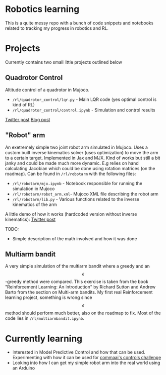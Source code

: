 # Robotics learning

This is a quite messy repo with a bunch of code snippets and notebooks related to tracking my progress in robotics and RL.

# Projects

Currently contains two small little projects outlined below

## Quadrotor Control
Altitude control of a quadrotor in Mujoco. 

- `/rl/quadrotor_control/lqr.py` - Main LQR code (yes optimal control is kind of RL)
- `/rl/quadrotor_control/control.ipynb` - Simulation and control results

[Twitter post](https://x.com/Jernstrom_dev/status/1856242441575190693)
[Blog post](https://wobbly-speedboat-461.notion.site/LQR-control-of-quadrotor-altitude-13c2c74e93b280cbbe5af3aa7c07590f)

## "Robot" arm

An exetremely simple two joint robot arm simulated in Mujoco. Uses a custom built inverse kinematics solver (uses optimization) to move the arm to a certain target. Implemented in Jax and MJX. Kind of works but still a bit janky and could be made much more dynamic. E.g relies on hand calculating Jacobian which could be done using rotation matrices (on the roadmap). Can be found in `/rl/robotarm` with the following files:

- `/rl/robotarm/mjx.ipynb` - Notebook responsible for running the simulation in Mujoco
- `/rl/robotarm/robot_arm.xml`- Mujoco XML file describing the robot arm
- `/rl/robotarm/lib.py` - Various functions related to the inverse kinematics of the arm

A little demo of how it works (hardcoded version without inverse kinematics): [Twitter post](https://x.com/Jernstrom_dev/status/1822298180676948061)

TODO:

- Simple description of the math involved and how it was done

## Multiarm bandit

A very simple simulation of the multiarm bandit where a greedy and an $$\epsilon$$-greedy method were compared. This exercise is taken from the book "Reinforcement Learning: An Introduction" by Richard Sutton and Andrew Barto from the section on Multi-arm bandits. My first real Reinforcement learning project, something is wrong since $$\epsilon$$ method should perform much better, also on the roadmap to fix. Most of the code lies in `/rl/multiarmbandit.ipynb`.

# Currently learning

- Interested in Model Predictive Control and how that can be used. Experimenting with how it can be used for [commaai's controls challenge](https://github.com/commaai/controls_challenge)
- Looking into how I can get my simple robot arm into the real world using an Arduino
